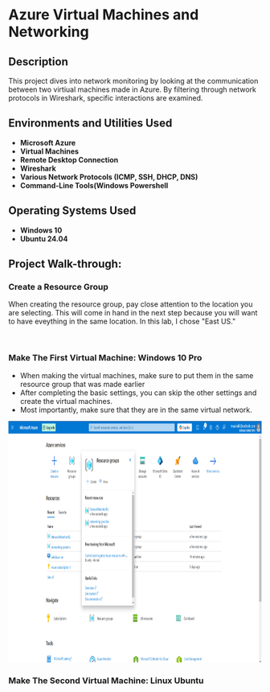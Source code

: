 <h1><b>Azure Virtual Machines and Networking</b></h1>


<h2>Description</h2>
This project dives into network monitoring by looking at the communication between two virtiual machines made in Azure. By filtering through network protocols in Wireshark, specific interactions are examined.
<br />


<h2>Environments and Utilities Used</h2>

- <b>Microsoft Azure</b>
- <b>Virtual Machines</b>
- <b>Remote Desktop Connection</b> 
- <b>Wireshark</b>
- <b>Various Network Protocols (ICMP, SSH, DHCP, DNS)</b>
- <b>Command-Line Tools(Windows Powershell</b>

<h2>Operating Systems Used </h2>

- <b>Windows 10</b>
- <b>Ubuntu 24.04</b>

<h2>Project Walk-through:</h2>

<h3>Create a Resource Group</h3>
<p>When creating the resource group, pay close attention to the location you are selecting. This will come in hand in the next step because you will want to have eveything in the same location. In this lab, I chose "East US."</p>
<img src="">

<h3>Make The First Virtual Machine: Windows 10 Pro</h3>
<ul>
  <li>When making the virtual machines, make sure to put them in the same resource group that was made earlier</li>
  <li>After completing the basic settings, you can skip the other settings and create the virtual machines.</li>
  <li>Most importantly, make sure that they are in the same virtual network.</li>
</ul>
<img src="Screenshot 2025-01-14 094831.png"  height="480">

<h3>Make The Second Virtual Machine: Linux Ubuntu</h3>
<img src="">


